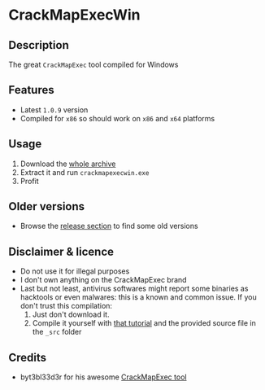 CrackMapExecWin
=================

Description
-----------
The great `CrackMapExec` tool compiled for Windows

Features
--------
* Latest `1.0.9` version
* Compiled for `x86` so should work on `x86` and `x64` platforms
 

Usage
-----
1. Download the [whole archive](https://github.com/maaaaz/CrackMapExecWin/releases/download/v1.0.9/CrackMapExecWin_v1.0.9.zip)
2. Extract it and run `crackmapexecwin.exe`
3. Profit


Older versions
--------------
* Browse the [release section](https://github.com/maaaaz/CrackMapExecWin/releases) to find some old versions


Disclaimer & licence 
---------------------
* Do not use it for illegal purposes
* I don't own anything on the CrackMapExec brand
* Last but not least, antivirus softwares might report some binaries as hacktools or even malwares: this is a known and common issue. If you don't trust this compilation: 
  1. Just don't download it.
  2. Compile it yourself with [that tutorial](https://github.com/maaaaz/CrackMapExecWin/wiki/How-to-compile-CrackMapExec-for-Windows) and the provided source file in the `_src` folder

Credits
-------
* byt3bl33d3r for his awesome [CrackMapExec tool](https://github.com/byt3bl33d3r/CrackMapExec)